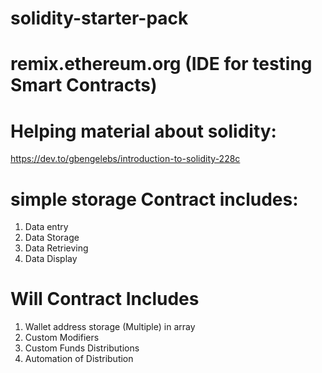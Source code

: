 # solidity-starter-pack

# remix.ethereum.org  (IDE for testing Smart Contracts)

# Helping material about solidity:

https://dev.to/gbengelebs/introduction-to-solidity-228c

# simple storage Contract includes: 

 1. Data entry
 2. Data Storage
 3. Data Retrieving
 4. Data Display

# Will Contract Includes

 1. Wallet address storage (Multiple) in array
 2. Custom Modifiers
 3. Custom Funds Distributions
 4.  Automation of Distribution

